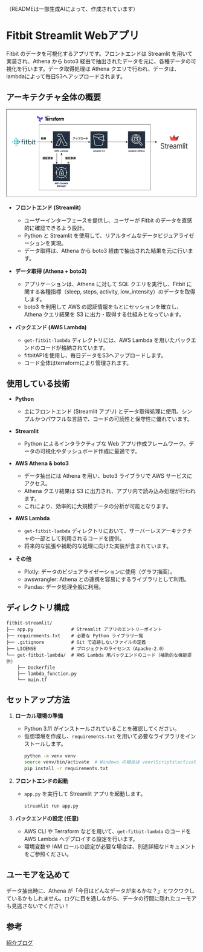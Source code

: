 （READMEは一部生成AIによって、作成されています）

# Fitbit Streamlit Webアプリ
Fitbit のデータを可視化するアプリです。フロントエンドは Streamlit を用いて実装され、Athena から boto3 経由で抽出されたデータを元に、各種データの可視化を行います。データ取得処理は Athena クエリで行われ、データは、lambdaによって毎日S3へアップロードされます。

## アーキテクチャ全体の概要

![Alt text](./network.drawio.png)

- **フロントエンド (Streamlit)**
  - ユーザーインターフェースを提供し、ユーザーが Fitbit のデータを直感的に確認できるよう設計。
  - Python と Streamlit を使用して、リアルタイムなデータビジュアライゼーションを実現。
  - データ取得は、Athena から boto3 経由で抽出された結果を元に行います。

- **データ取得 (Athena + boto3)**
  - アプリケーションは、Athena に対して SQL クエリを実行し、Fitbit に関する各種指標（sleep, steps, activity, low_intensity）のデータを取得します。
  - boto3 を利用して AWS の認証情報をもとにセッションを確立し、Athena クエリ結果を S3 に出力・取得する仕組みとなっています。

- **バックエンド (AWS Lambda)**
  - `get-fitbit-lambda` ディレクトリには、AWS Lambda を用いたバックエンドのコードが格納されています。
  - fitbitAPIを使用し、毎日データをS3へアップロードします。
  - コード全体はterraformにより管理されます。

## 使用している技術

- **Python**
  - 主にフロントエンド (Streamlit アプリ) とデータ取得処理に使用。シンプルかつパワフルな言語で、コードの可読性と保守性に優れています。

- **Streamlit**
  - Python によるインタラクティブな Web アプリ作成フレームワーク。データの可視化やダッシュボード作成に最適です。

- **AWS Athena & boto3**
  - データ抽出には Athena を用い、boto3 ライブラリで AWS サービスにアクセス。
  - Athena クエリ結果は S3 に出力され、アプリ内で読み込み処理が行われます。
  - これにより、効率的に大規模データの分析が可能となります。

- **AWS Lambda**
  - `get-fitbit-lambda` ディレクトリにおいて、サーバーレスアーキテクチャの一部として利用されるコードを提供。
  - 将来的な拡張や補助的な処理に向けた実装が含まれています。

- **その他**
  - Plotly: データのビジュアライゼーションに使用（グラフ描画）。
  - awswrangler: Athena との連携を容易にするライブラリとして利用。
  - Pandas: データ処理全般に利用。

## ディレクトリ構成

```
fitbit-streamlit/
├── app.py              # Streamlit アプリのエントリーポイント
├── requirements.txt    # 必要な Python ライブラリ一覧
├── .gitignore          # Git で追跡しないファイルの定義
├── LICENSE             # プロジェクトのライセンス（Apache-2.0）
└── get-fitbit-lambda/  # AWS Lambda 用バックエンドのコード（補助的な機能提供）
    ├── Dockerfile
    ├── lambda_function.py
    └── main.tf
```

## セットアップ方法

1. **ローカル環境の準備**
   - Python 3.11 がインストールされていることを確認してください。
   - 仮想環境を作成し、`requirements.txt` を用いて必要なライブラリをインストールします。
     ```bash
     python -m venv venv
     source venv/bin/activate  # Windows の場合は venv\Scripts\activate
     pip install -r requirements.txt
     ```

2. **フロントエンドの起動**
   - `app.py` を実行して Streamlit アプリを起動します。
     ```bash
     streamlit run app.py
     ```

3. **バックエンドの設定 (任意)**
   - AWS CLI や Terraform などを用いて、`get-fitbit-lambda` のコードを AWS Lambda へデプロイする設定を行います。
   - 環境変数や IAM ロールの設定が必要な場合は、別途詳細なドキュメントをご参照ください。

## ユーモアを込めて

データ抽出時に、Athena が「今日はどんなデータが来るかな？」とワクワクしているかもしれません。ログに目を通しながら、データの行間に隠れたユーモアも見逃さないでください！


## 参考

[紹介ブログ](https://www.medi-08-data-06.work/entry/fitbit-dashboard)